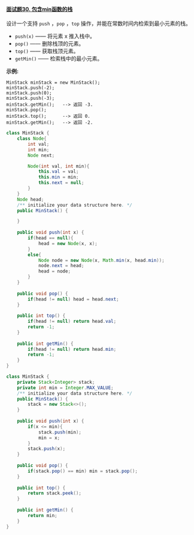 #### [面试题30. 包含min函数的栈](https://leetcode-cn.com/problems/bao-han-minhan-shu-de-zhan-lcof/)

设计一个支持 `push` ，`pop` ，`top` 操作，并能在常数时间内检索到最小元素的栈。

- `push(x)` —— 将元素 x 推入栈中。
- `pop()` —— 删除栈顶的元素。
- `top()` —— 获取栈顶元素。
- `getMin()` —— 检索栈中的最小元素。

**示例:**

```
MinStack minStack = new MinStack();
minStack.push(-2);
minStack.push(0);
minStack.push(-3);
minStack.getMin();   --> 返回 -3.
minStack.pop();
minStack.top();      --> 返回 0.
minStack.getMin();   --> 返回 -2.
```

```java
class MinStack {
    class Node{
        int val;
        int min;
        Node next;

        Node(int val, int min){
            this.val = val;
            this.min = min;
            this.next = null;
        }
    }
    Node head;
    /** initialize your data structure here. */
    public MinStack() {

    }
    
    public void push(int x) {
        if(head == null){
            head = new Node(x, x);
        }
        else{
            Node node = new Node(x, Math.min(x, head.min));
            node.next = head;
            head = node;
        }
    }
    
    public void pop() {
        if(head != null) head = head.next;
    }
    
    public int top() {
        if(head != null) return head.val;
        return -1;
    }
    
    public int getMin() {
        if(head != null) return head.min;
        return -1;
    }
}
```

```java
class MinStack {
    private Stack<Integer> stack;
    private int min = Integer.MAX_VALUE;
    /** initialize your data structure here. */
    public MinStack() {
        stack = new Stack<>();
    }
    
    public void push(int x) {
        if(x <= min){
            stack.push(min);
            min = x;
        }
        stack.push(x);
    }
    
    public void pop() {
        if(stack.pop() == min) min = stack.pop();
    }
    
    public int top() {
        return stack.peek();
    }
    
    public int getMin() {
        return min;
    }
}
```

